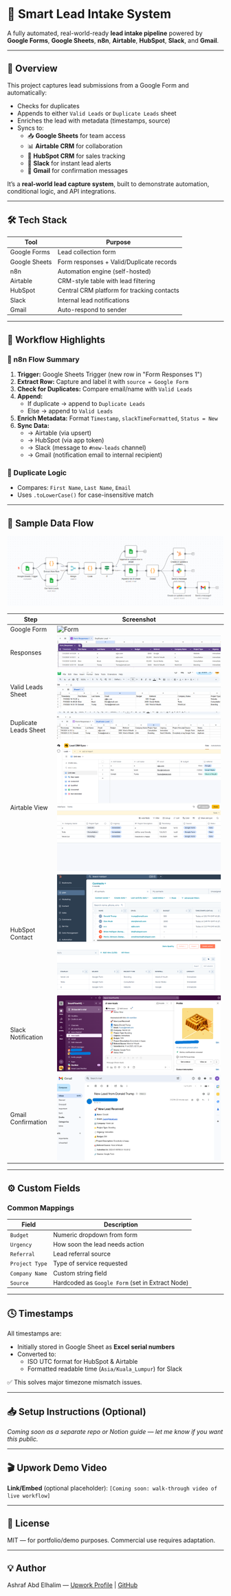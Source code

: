 # 🧠 Smart Lead Intake System

A fully automated, real-world-ready **lead intake pipeline** powered by **Google Forms**, **Google Sheets**, **n8n**, **Airtable**, **HubSpot**, **Slack**, and **Gmail**.

---

## 📌 Overview
This project captures lead submissions from a Google Form and automatically:
- Checks for duplicates
- Appends to either `Valid Leads` or `Duplicate Leads` sheet
- Enriches the lead with metadata (timestamps, source)
- Syncs to:
  - 📥 **Google Sheets** for team access
  - 📊 **Airtable CRM** for collaboration
  - 💼 **HubSpot CRM** for sales tracking
  - 🔔 **Slack** for instant lead alerts
  - 📧 **Gmail** for confirmation messages

It’s a **real-world lead capture system**, built to demonstrate automation, conditional logic, and API integrations.

---

## 🛠️ Tech Stack
| Tool | Purpose |
|------|---------|
| Google Forms | Lead collection form |
| Google Sheets | Form responses + Valid/Duplicate records |
| n8n | Automation engine (self-hosted) |
| Airtable | CRM-style table with lead filtering |
| HubSpot | Central CRM platform for tracking contacts |
| Slack | Internal lead notifications |
| Gmail | Auto-respond to sender |

---

## 🔄 Workflow Highlights

### 🧩 n8n Flow Summary
1. **Trigger:** Google Sheets Trigger (new row in "Form Responses 1")
2. **Extract Row:** Capture and label it with `source = Google Form`
3. **Check for Duplicates:** Compare email/name with `Valid Leads`
4. **Append:**
   - If duplicate → append to `Duplicate Leads`
   - Else → append to `Valid Leads`
5. **Enrich Metadata:** Format `Timestamp`, `slackTimeFormatted`, `Status = New`
6. **Sync Data:**
   - → Airtable (via upsert)
   - → HubSpot (via app token)
   - → Slack (message to `#new-leads` channel)
   - → Gmail (notification email to internal recipient)

### 🧠 Duplicate Logic
- Compares: `First Name`, `Last Name`, `Email`
- Uses `.toLowerCase()` for case-insensitive match

---

## 🧪 Sample Data Flow

![Workflow](screenshots/workflow_n8n.png)

| Step | Screenshot |
|------|------------|
| Google Form | ![Form](screenshots/Form.png) |
| Responses | ![Responses](screenshots/Responses_1.png) |
| Valid Leads Sheet | ![Valid](screenshots/Valid_lead.png) |
| Duplicate Leads Sheet | ![Duplicate](screenshots/Duplicate_lead.png) |
| Airtable View | ![Airtable](screenshots/Airtable_1.png) ![Airtable2](screenshots/Airtable_2.png) |
| HubSpot Contact | ![HubSpot1](screenshots/Hubspot_1.png) ![Hubspot2](screenshots/Hubspot_2.png) |
| Slack Notification | ![Slack](screenshots/Slack.png) |
| Gmail Confirmation | ![Gmail](screenshots/Gmail.png) |

---

## ⚙️ Custom Fields

### Common Mappings
| Field | Description |
|-------|-------------|
| `Budget` | Numeric dropdown from form |
| `Urgency` | How soon the lead needs action |
| `Referral` | Lead referral source |
| `Project Type` | Type of service requested |
| `Company Name` | Custom string field |
| `Source` | Hardcoded as `Google Form` (set in Extract Node) |

---

## 🕓 Timestamps
All timestamps are:
- Initially stored in Google Sheet as **Excel serial numbers**
- Converted to:
  - ISO UTC format for HubSpot & Airtable
  - Formatted readable time (`Asia/Kuala_Lumpur`) for Slack

✅ This solves major timezone mismatch issues.

---

## 📥 Setup Instructions (Optional)
*Coming soon as a separate repo or Notion guide — let me know if you want this public.*

---

## 🎬 Upwork Demo Video
**Link/Embed** (optional placeholder):
`[Coming soon: walk-through video of live workflow]`

---

## 📎 License
MIT — for portfolio/demo purposes. Commercial use requires adaptation.

---

## 💡 Author
Ashraf Abd Elhalim — [Upwork Profile](#) | [GitHub](#)
